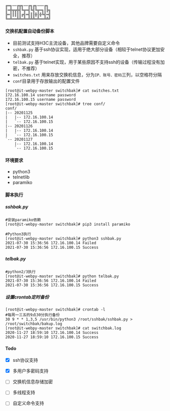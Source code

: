```
╔═╗──╔╦╗──╔╗╔╗───╔╗
║═╬╦╦╬╣╚╦═╣╚╣╚╦═╗║╠╗
╠═║║║║║╔╣═╣║║╬║╬╚╣═╣
╚═╩══╩╩═╩═╩╩╩═╩══╩╩╝
```

#### 交换机配置自动备份脚本



- 目前测试支持H3C主流设备，其他品牌需要自定义命令
- `sshbak.py` 基于ssh协议实现，适用于绝大部分设备（相较于telnet协议更加安全，推荐）
- `telbak.py` 基于telnet实现，用于某些原因不支持ssh的设备（传输过程没有加密，不推荐）
- `switches.txt` 用来存放交换机信息，分为`IP、账号、密码`三列，以空格符分隔
- `conf`目录用于存放输出的配置文件
```
[root@it-webpy-master switchbak]# cat switches.txt 
172.16.100.14 username password
172.16.100.15 username password
[root@it-webpy-master switchbak]# tree conf/
conf/
|-- 20201125
|   |-- 172.16.100.14
|   `-- 172.16.100.15
|-- 20201126
|   |-- 172.16.100.14
|   `-- 172.16.100.15
`-- 20201127
    |-- 172.16.100.14
    `-- 172.16.100.15
```

#### 环境要求
* python3
* telnetlib
* paramiko

#### 脚本执行

##### sshbak.py

```shell
#安装paramiko依赖
[root@it-webpy-master switchbak]# pip3 install paramiko

#Python3执行
[root@it-webpy-master switchbak]# python3 sshbak.py
2021-07-30 15:36:56 172.16.100.14 Failed
2021-07-30 15:36:56 172.16.100.15 Success
```

##### telbak.py

```shell
#python2/3执行
[root@it-webpy-master switchbak]# python telbak.py
2021-07-30 15:36:56 172.16.100.14 Failed
2021-07-30 15:36:56 172.16.100.15 Success
```

##### 设置crontab定时备份

```shell
[root@it-webpy-master switchbak]# crontab -l
#每周一三五的9点30分执行备份
30 9 * * 1,3,5 /usr/bin/python3 /root/sshbak/sshbak.py > /root/switchbak/bakup.log
[root@it-webpy-master switchbak]# cat switchbak.log 
2020-11-27 18:59:10 172.16.100.14 Success
2020-11-27 18:59:10 172.16.100.15 Success
```

#### Todo

- [x] ssh协议支持

- [x] 多用户多密码支持
- [ ] 交换机信息存储加密
- [ ] 多线程支持
- [ ] 自定义命令支持